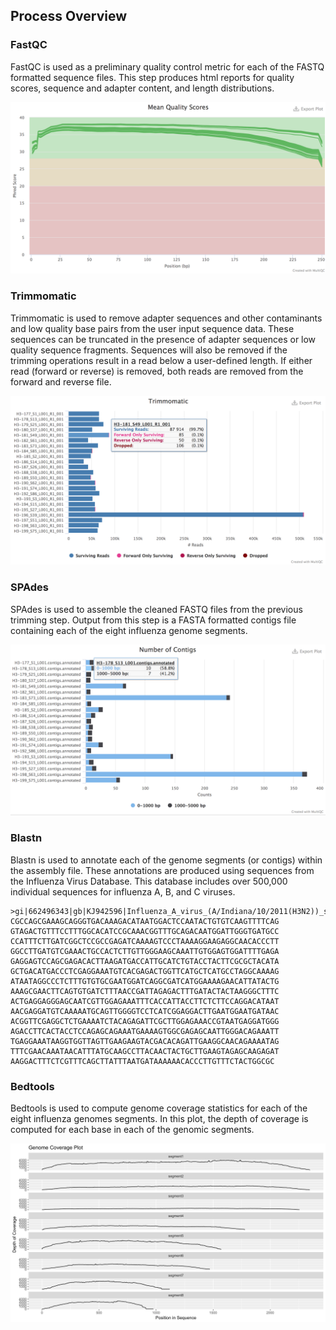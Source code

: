 Process Overview
----------------

### FastQC

FastQC is used as a preliminary quality control metric for each of the FASTQ formatted sequence files. This step produces html reports for quality scores, sequence and adapter content, and length distributions.

![fastqc](images/quality_scores.png)

### Trimmomatic

Trimmomatic is used to remove adapter sequences and other contaminants and low quality base pairs from the user input sequence data. These sequences can be truncated in the presence of adapter sequences or low quality sequence fragments. Sequences will also be removed if the trimming operations result in a read below a user-defined length. If either read (forward or reverse) is removed, both reads are removed from the forward and reverse file.

![trimmomatic](images/trimmomatic.png)

### SPAdes

SPAdes is used to assemble the cleaned FASTQ files from the previous trimming step. Output from this step is a FASTA formatted contigs file containing each of the eight influenza genome segments.

![spades](images/number_of_contigs.png)

### Blastn

Blastn is used to annotate each of the genome segments (or contigs) within the assembly file. These annotations are produced using sequences from the Influenza Virus Database. This database includes over 500,000 individual sequences for influenza A, B, and C viruses.

```
>gi|662496343|gb|KJ942596|Influenza_A_virus_(A/Indiana/10/2011(H3N2))_segment_8_nuclear_export_protein_(NEP)_and_nonstructural_protein_1_(NS1)_genes,_complete_cds
CGCCAGCGAAAGCAGGGTGACAAAGACATAATGGACTCCAATACTGTGTCAAGTTTTCAG
GTAGACTGTTTCCTTTGGCACATCCGCAAACGGTTTGCAGACAATGGATTGGGTGATGCC
CCATTTCTTGATCGGCTCCGCCGAGATCAAAAGTCCCTAAAAGGAAGAGGCAACACCCTT
GGCCTTGATGTCGAAACTGCCACTCTTGTTGGGAAGCAAATTGTGGAGTGGATTTTGAGA
GAGGAGTCCAGCGAGACACTTAAGATGACCATTGCATCTGTACCTACTTCGCGCTACATA
GCTGACATGACCCTCGAGGAAATGTCACGAGACTGGTTCATGCTCATGCCTAGGCAAAAG
ATAATAGGCCCTCTTTGTGTGCGAATGGATCAGGCGATCATGGAAAAGAACATTATACTG
AAAGCGAACTTCAGTGTGATCTTTAACCGATTAGAGACTTTGATACTACTAAGGGCTTTC
ACTGAGGAGGGAGCAATCGTTGGAGAAATTTCACCATTACCTTCTCTTCCAGGACATAAT
AACGAGGATGTCAAAAATGCAGTTGGGGTCCTCATCGGAGGACTTGAATGGAATGATAAC
ACGGTTCGAGGCTCTGAAAATCTACAGAGATTCGCTTGGAGAAACCGTAATGAGGATGGG
AGACCTTCACTACCTCCAGAGCAGAAATGAAAAGTGGCGAGAGCAATTGGGACAGAAATT
TGAGGAAATAAGGTGGTTAGTTGAAGAAGTACGACACAGATTGAAGGCAACAGAAAATAG
TTTCGAACAAATAACATTTATGCAAGCCTTACAACTACTGCTTGAAGTAGAGCAAGAGAT
AAGGACTTTCTCGTTTCAGCTTATTTAATGATAAAAAACACCCTTGTTTCTACTGGCGC
```

### Bedtools

Bedtools is used to compute genome coverage statistics for each of the eight influenza genomes segments. In this plot, the depth of coverage is computed for each base in each of the genomic segments.

![bedtools](images/depth_of_coverage.png)
